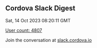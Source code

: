 ## Cordova Slack Digest
Sat, 14 Oct 2023 08:20:11 GMT

[User count: 4807](https://cordova.slack.com/)


Join the conversation at [slack.cordova.io](http://slack.cordova.io/)
